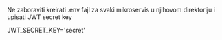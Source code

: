 Ne zaboraviti kreirati .env fajl za svaki mikroservis u njihovom direktoriju i upisati JWT secret key

JWT_SECRET_KEY='secret'

